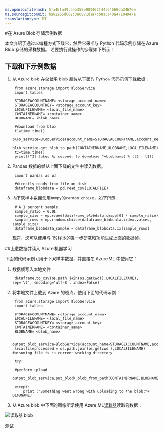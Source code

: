 ```yaml
---
ms.openlocfilehash: 5fa46fa49caeb355e988462f44e34660da2467ee
ms.sourcegitcommit: bab1265d669c3e6871daa7cb8a5640a47104947a
translationtype: MT
---
```

<properties 
    pageTitle="在 Azure Blob 存储中的数据采样 |Microsoft Azure" 
    description="在 Azure Blob 存储示例数据" 
    services="machine-learning,storage" 
    documentationCenter="" 
    authors="msolhab" 
    manager="paulettm" 
    editor="cgronlun" />

<tags 
    ms.service="machine-learning" 
    ms.workload="data-services" 
    ms.tgt_pltfrm="na" 
    ms.devlang="na" 
    ms.topic="article" 
    ms.date="09/01/2015" 
    ms.author="sunliangms;fashah;msolhab;garye;bradsev" /> 

#<a name="heading"></a>在 Azure Blob 存储示例数据

本文介绍了通过以编程方式下载它，然后它采样与 Python 代码示例存储在 Azure Blob 存储的采样数据。 若要执行此操作的步骤如下所示︰

## 下载和下示例数据
1. 从 Azure blob 存储使用 blob 服务从下面的 Python 代码示例下载数据︰ 

        from azure.storage import BlobService
        import tables
        
        STORAGEACCOUNTNAME= <storage_account_name>
        STORAGEACCOUNTKEY= <storage_account_key>
        LOCALFILENAME= <local_file_name>        
        CONTAINERNAME= <container_name>
        BLOBNAME= <blob_name>

        #download from blob
        t1=time.time()
        blob_service=BlobService(account_name=STORAGEACCOUNTNAME,account_key=STORAGEACCOUNTKEY)
        blob_service.get_blob_to_path(CONTAINERNAME,BLOBNAME,LOCALFILENAME)
        t2=time.time()
        print(("It takes %s seconds to download "+blobname) % (t2 - t1))

2. Pandas 数据的帧从上面下载的文件中读入数据。

        import pandas as pd

        #directly ready from file on disk
        dataframe_blobdata = pd.read_csv(LOCALFILE)

3. 向下双样本数据使用`numpy`的`random.choice`，如下所示︰

        # A 1 percent sample
        sample_ratio = 0.01 
        sample_size = np.round(dataframe_blobdata.shape[0] * sample_ratio)
        sample_rows = np.random.choice(dataframe_blobdata.index.values, sample_size)
        dataframe_blobdata_sample = dataframe_blobdata.ix[sample_rows]

    现在，您可以使用与 1%样本的进一步研究和功能生成上面的数据帧。

##<a name="heading"></a>上载数据并读入 Azure 机器学习

下面的代码示例可用于下双样本数据，并直接在 Azure ML 中使用它︰

1. 数据帧写入本地文件

        dataframe.to_csv(os.path.join(os.getcwd(),LOCALFILENAME), sep='\t', encoding='utf-8', index=False)

2. 将本地文件上载到 Azure 的斑点，使用下面的代码示例︰

        from azure.storage import BlobService
        import tables

        STORAGEACCOUNTNAME= <storage_account_name>
        LOCALFILENAME= <local_file_name>
        STORAGEACCOUNTKEY= <storage_account_key>
        CONTAINERNAME= <container_name>
        BLOBNAME= <blob_name>

        output_blob_service=BlobService(account_name=STORAGEACCOUNTNAME,account_key=STORAGEACCOUNTKEY)    
        localfileprocessed = os.path.join(os.getcwd(),LOCALFILENAME) #assuming file is in current working directory
        
        try:
       
        #perform upload
        output_blob_service.put_block_blob_from_path(CONTAINERNAME,BLOBNAME,localfileprocessed)
        
        except:         
            print ("Something went wrong with uploading to the blob:"+ BLOBNAME)

3. 从 Azure blob 中下面的图像所示使用 Azure ML[读取器](https://msdn.microsoft.com/library/azure/4e1b0fe6-aded-4b3f-a36f-39b8862b9004/)读取的数据︰
 
![读取器 blob][1]

[1]: ./media/machine-learning-data-science-sample-data-blob/reader_blob.png


<!-- Module References -->
[读取器]: https://msdn.microsoft.com/library/azure/4e1b0fe6-aded-4b3f-a36f-39b8862b9004/
 
测试
